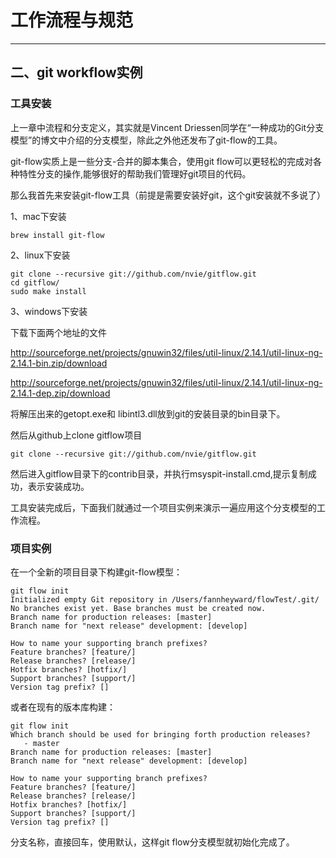 # 工作流程与规范

------

## 二、git workflow实例

### 工具安装

上一章中流程和分支定义，其实就是Vincent Driessen同学在“一种成功的Git分支模型”的博文中介绍的分支模型，除此之外他还发布了git-flow的工具。

git-flow实质上是一些分支-合并的脚本集合，使用git flow可以更轻松的完成对各种特性分支的操作,能够很好的帮助我们管理好git项目的代码。

那么我首先来安装git-flow工具（前提是需要安装好git，这个git安装就不多说了）

1、mac下安装  

``` shell
brew install git-flow
```

2、linux下安装  

``` shell
git clone --recursive git://github.com/nvie/gitflow.git
cd gitflow/
sudo make install
```

3、windows下安装

下载下面两个地址的文件

http://sourceforge.net/projects/gnuwin32/files/util-linux/2.14.1/util-linux-ng-2.14.1-bin.zip/download

http://sourceforge.net/projects/gnuwin32/files/util-linux/2.14.1/util-linux-ng-2.14.1-dep.zip/download

将解压出来的getopt.exe和 libintl3.dll放到git的安装目录的bin目录下。

然后从github上clone gitflow项目  

`git clone --recursive git://github.com/nvie/gitflow.git`

然后进入gitflow目录下的contrib目录，并执行msyspit-install.cmd,提示复制成功，表示安装成功。

工具安装完成后，下面我们就通过一个项目实例来演示一遍应用这个分支模型的工作流程。



### 项目实例

在一个全新的项目目录下构建git-flow模型：  

``` shell
git flow init
Initialized empty Git repository in /Users/fannheyward/flowTest/.git/
No branches exist yet. Base branches must be created now.
Branch name for production releases: [master]
Branch name for "next release" development: [develop]

How to name your supporting branch prefixes?
Feature branches? [feature/]
Release branches? [release/]
Hotfix branches? [hotfix/]
Support branches? [support/]
Version tag prefix? []
```

或者在现有的版本库构建：  

``` shell
git flow init
Which branch should be used for bringing forth production releases?
   - master
Branch name for production releases: [master]
Branch name for "next release" development: [develop]

How to name your supporting branch prefixes?
Feature branches? [feature/]
Release branches? [release/]
Hotfix branches? [hotfix/]
Support branches? [support/]
Version tag prefix? []
```

分支名称，直接回车，使用默认，这样git flow分支模型就初始化完成了。
